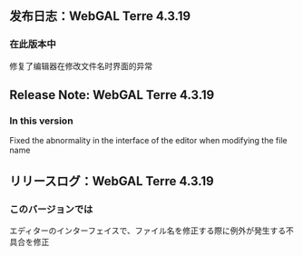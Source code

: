 ## 发布日志：WebGAL Terre 4.3.19
### 在此版本中

修复了编辑器在修改文件名时界面的异常

## Release Note: WebGAL Terre 4.3.19
### In this version

Fixed the abnormality in the interface of the editor when modifying the file name

## リリースログ：WebGAL Terre 4.3.19
### このバージョンでは

エディターのインターフェイスで、ファイル名を修正する際に例外が発生する不具合を修正
